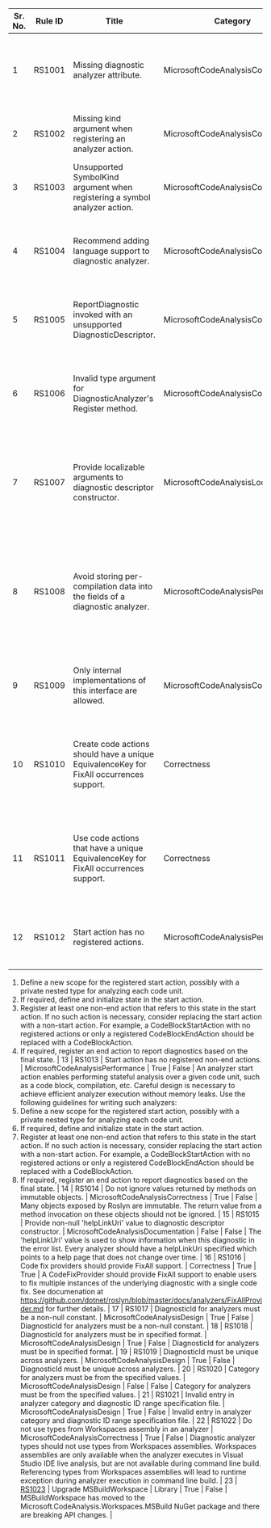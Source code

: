 
Sr. No. | Rule ID | Title | Category | Enabled | CodeFix | Description |
--------|---------|-------|----------|---------|---------|--------------------------------------------------------------------------------------------------------------|
1 | RS1001 | Missing diagnostic analyzer attribute. | MicrosoftCodeAnalysisCorrectness | True | True | Non-abstract sub-types of DiagnosticAnalyzer should be marked with DiagnosticAnalyzerAttribute(s). The argument to this attribute(s), if any, determine the supported languages for the analyzer. Analyzer types without this attribute will be ignored by the analysis engine. |
2 | RS1002 | Missing kind argument when registering an analyzer action. | MicrosoftCodeAnalysisCorrectness | True | False | You must specify at least one syntax, symbol or operation kind when registering a syntax, symbol, or operation analyzer action respectively. Otherwise, the registered action will never be invoked during analysis. |
3 | RS1003 | Unsupported SymbolKind argument when registering a symbol analyzer action. | MicrosoftCodeAnalysisCorrectness | True | False | SymbolKind '{0}' is not supported for symbol analyzer actions. |
4 | RS1004 | Recommend adding language support to diagnostic analyzer. | MicrosoftCodeAnalysisCorrectness | True | False | Diagnostic analyzer is marked as supporting only one language, but the analyzer assembly doesn't seem to refer to any language specific CodeAnalysis assemblies, and so is likely to work for more than one language. Consider adding an additional language argument to DiagnosticAnalyzerAttribute. |
5 | RS1005 | ReportDiagnostic invoked with an unsupported DiagnosticDescriptor. | MicrosoftCodeAnalysisCorrectness | True | False | ReportDiagnostic should only be invoked with supported DiagnosticDescriptors that are returned from DiagnosticAnalyzer.SupportedDiagnostics property. Otherwise, the reported diagnostic will be filtered out by the analysis engine. |
6 | RS1006 | Invalid type argument for DiagnosticAnalyzer's Register method. | MicrosoftCodeAnalysisCorrectness | True | False | DiagnosticAnalyzer's language-specific Register methods, such as RegisterSyntaxNodeAction, RegisterCodeBlockStartAction and RegisterCodeBlockEndAction, expect a language-specific 'SyntaxKind' type argument for it's 'TLanguageKindEnumName' type parameter. Otherwise, the registered analyzer action can never be invoked during analysis. |
7 | RS1007 | Provide localizable arguments to diagnostic descriptor constructor. | MicrosoftCodeAnalysisLocalization | False | False | If your diagnostic analyzer and it's reported diagnostics need to be localizable, then the supported DiagnosticDescriptors used for constructing the diagnostics must also be localizable. If so, then localizable argument(s) must be provided for parameter 'title' (and optionally 'description') to the diagnostic descriptor constructor to ensure that the descriptor is localizable. |
8 | RS1008 | Avoid storing per-compilation data into the fields of a diagnostic analyzer. | MicrosoftCodeAnalysisPerformance | True | False | Instance of a diagnostic analyzer might outlive the lifetime of compilation. Hence, storing per-compilation data, such as symbols, into the fields of a diagnostic analyzer might cause stale compilations to stay alive and cause memory leaks.  Instead, you should store this data on a separate type instantiated in a compilation start action, registered using 'AnalysisContext.RegisterCompilationStartAction' API. An instance of this type will be created per-compilation and it won't outlive compilation's lifetime, hence avoiding memory leaks. |
9 | RS1009 | Only internal implementations of this interface are allowed. | MicrosoftCodeAnalysisCompatibility | True | False | The author of this interface did not intend to have third party implementations of this interface and reserves the right to change it. Implementing this interface could therefore result in a source or binary compatibility issue with a future version of this interface. |
10 | RS1010 | Create code actions should have a unique EquivalenceKey for FixAll occurrences support. | Correctness | True | False | A CodeFixProvider that intends to support fix all occurrences must classify the registered code actions into equivalence classes by assigning it an explicit, non-null equivalence key which is unique for each kind of code action created by this fixer. This enables the FixAllProvider to fix all diagnostics in the required scope by applying code actions from this fixer that are in the equivalence class of the trigger code action. |
11 | RS1011 | Use code actions that have a unique EquivalenceKey for FixAll occurrences support. | Correctness | True | False | A CodeFixProvider that intends to support fix all occurrences must classify the registered code actions into equivalence classes by assigning it an explicit, non-null equivalence key which is unique for each kind of code action created by this fixer. This enables the FixAllProvider to fix all diagnostics in the required scope by applying code actions from this fixer that are in the equivalence class of the trigger code action. |
12 | RS1012 | Start action has no registered actions. | MicrosoftCodeAnalysisPerformance | True | False | An analyzer start action enables performing stateful analysis over a given code unit, such as a code block, compilation, etc. Careful design is necessary to achieve efficient analyzer execution without memory leaks. Use the following guidelines for writing such analyzers:
1. Define a new scope for the registered start action, possibly with a private nested type for analyzing each code unit.
2. If required, define and initialize state in the start action.
3. Register at least one non-end action that refers to this state in the start action. If no such action is necessary, consider replacing the start action with a non-start action. For example, a CodeBlockStartAction with no registered actions or only a registered CodeBlockEndAction should be replaced with a CodeBlockAction.
4. If required, register an end action to report diagnostics based on the final state.
 |
13 | RS1013 | Start action has no registered non-end actions. | MicrosoftCodeAnalysisPerformance | True | False | An analyzer start action enables performing stateful analysis over a given code unit, such as a code block, compilation, etc. Careful design is necessary to achieve efficient analyzer execution without memory leaks. Use the following guidelines for writing such analyzers:
1. Define a new scope for the registered start action, possibly with a private nested type for analyzing each code unit.
2. If required, define and initialize state in the start action.
3. Register at least one non-end action that refers to this state in the start action. If no such action is necessary, consider replacing the start action with a non-start action. For example, a CodeBlockStartAction with no registered actions or only a registered CodeBlockEndAction should be replaced with a CodeBlockAction.
4. If required, register an end action to report diagnostics based on the final state.
 |
14 | RS1014 | Do not ignore values returned by methods on immutable objects. | MicrosoftCodeAnalysisCorrectness | True | False | Many objects exposed by Roslyn are immutable. The return value from a method invocation on these objects should not be ignored. |
15 | RS1015 | Provide non-null 'helpLinkUri' value to diagnostic descriptor constructor. | MicrosoftCodeAnalysisDocumentation | False | False | The 'helpLinkUri' value is used to show information when this diagnostic in the error list. Every analyzer should have a helpLinkUri specified which points to a help page that does not change over time. |
16 | RS1016 | Code fix providers should provide FixAll support. | Correctness | True | True | A CodeFixProvider should provide FixAll support to enable users to fix multiple instances of the underlying diagnostic with a single code fix. See documenation at https://github.com/dotnet/roslyn/blob/master/docs/analyzers/FixAllProvider.md for further details. |
17 | RS1017 | DiagnosticId for analyzers must be a non-null constant. | MicrosoftCodeAnalysisDesign | True | False | DiagnosticId for analyzers must be a non-null constant. |
18 | RS1018 | DiagnosticId for analyzers must be in specified format. | MicrosoftCodeAnalysisDesign | True | False | DiagnosticId for analyzers must be in specified format. |
19 | RS1019 | DiagnosticId must be unique across analyzers. | MicrosoftCodeAnalysisDesign | True | False | DiagnosticId must be unique across analyzers. |
20 | RS1020 | Category for analyzers must be from the specified values. | MicrosoftCodeAnalysisDesign | False | False | Category for analyzers must be from the specified values. |
21 | RS1021 | Invalid entry in analyzer category and diagnostic ID range specification file. | MicrosoftCodeAnalysisDesign | True | False | Invalid entry in analyzer category and diagnostic ID range specification file. |
22 | RS1022 | Do not use types from Workspaces assembly in an analyzer | MicrosoftCodeAnalysisCorrectness | True | False | Diagnostic analyzer types should not use types from Workspaces assemblies. Workspaces assemblies are only available when the analyzer executes in Visual Studio IDE live analysis, but are not available during command line build. Referencing types from Workspaces assemblies will lead to runtime exception during analyzer execution in command line build. |
23 | [RS1023](https://go.microsoft.com/fwlink/?linkid=874285) | Upgrade MSBuildWorkspace | Library | True | False | MSBuildWorkspace has moved to the Microsoft.CodeAnalysis.Workspaces.MSBuild NuGet package and there are breaking API changes. |
